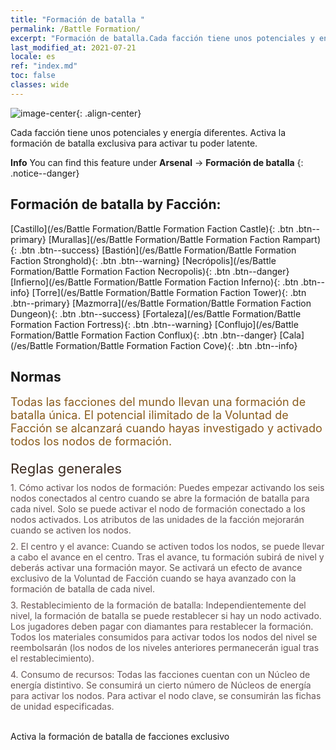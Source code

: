 ```yaml
---
title: "Formación de batalla "
permalink: /Battle Formation/
excerpt: "Formación de batalla.Cada facción tiene unos potenciales y energía diferentes. Activa la formación de batalla exclusiva para activar tu poder latente."
last_modified_at: 2021-07-21
locale: es
ref: "index.md"
toc: false
classes: wide
---
```


![image-center](/images/newBattleFormation.jpg){: .align-center}

  Cada facción tiene unos potenciales y energía diferentes. Activa la formación de batalla exclusiva para activar tu poder latente.

**Info** You can find this feature under **Arsenal** -> **Formación de batalla** 
{: .notice--danger}

## Formación de batalla by Facción: 

  [Castillo](/es/Battle Formation/Battle Formation Faction Castle){: .btn .btn--primary} [Murallas](/es/Battle Formation/Battle Formation Faction Rampart){: .btn .btn--success} [Bastión](/es/Battle Formation/Battle Formation Faction Stronghold){: .btn .btn--warning} [Necrópolis](/es/Battle Formation/Battle Formation Faction Necropolis){: .btn .btn--danger} [Infierno](/es/Battle Formation/Battle Formation Faction Inferno){: .btn .btn--info} [Torre](/es/Battle Formation/Battle Formation Faction Tower){: .btn .btn--primary} [Mazmorra](/es/Battle Formation/Battle Formation Faction Dungeon){: .btn .btn--success} [Fortaleza](/es/Battle Formation/Battle Formation Faction Fortress){: .btn .btn--warning} [Conflujo](/es/Battle Formation/Battle Formation Faction Conflux){: .btn .btn--danger} [Cala](/es/Battle Formation/Battle Formation Faction Cove){: .btn .btn--info} 

## Normas

  <span style="color: #8a5c1d;font-size:18px">Todas las facciones del mundo llevan una formación de batalla única. El potencial ilimitado de la Voluntad de Facción se alcanzará cuando hayas investigado y activado todos los nodos de formación. </span><br/><span style="color: #ffffff">　</span><br/><span style="color: #3c2a1e;font-size:22px">Reglas generales</span><br/><span style="color: #ffffff;font-size:6px">　</span><br/><span style="color: #645252">1. Cómo activar los nodos de formación: Puedes empezar activando los seis nodos conectados al centro cuando se abre la formación de batalla para cada nivel. Solo se puede activar el nodo de formación conectado a los nodos activados. Los atributos de las unidades de la facción mejorarán cuando se activen los nodos. </span><br/><span style="color: #ffffff;font-size:6px">　</span><br/><span style="color: #645252">2. El centro y el avance: Cuando se activen todos los nodos, se puede llevar a cabo el avance en el centro. Tras el avance, tu formación subirá de nivel y deberás activar una formación mayor. Se activará un efecto de avance exclusivo de la Voluntad de Facción cuando se haya avanzado con la formación de batalla de cada nivel. </span><br/><span style="color: #ffffff;font-size:6px">　</span><br/><span style="color: #645252">3. Restablecimiento de la formación de batalla: Independientemente del nivel, la formación de batalla se puede restablecer si hay un nodo activado. Los jugadores deben pagar con diamantes para restablecer la formación. Todos los materiales consumidos para activar todos los nodos del nivel se reembolsarán (los nodos de los niveles anteriores permanecerán igual tras el restablecimiento). </span><br/><span style="color: #ffffff;font-size:6px">　</span><br/><span style="color: #645252">4. Consumo de recursos: Todas las facciones cuentan con un Núcleo de energía distintivo. Se consumirá un cierto número de Núcleos de energía para activar los nodos. Para activar el nodo clave, se consumirán las fichas de unidad especificadas.</span>

<br/>  Activa la formación de batalla de facciones exclusivo

<br/>
